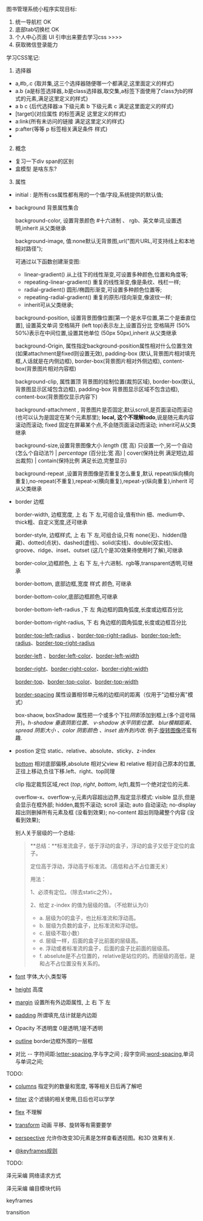 图书管理系统小程序实现目标:

1. 统一导航栏 OK
2. 底部tab切换栏 OK
3. 个人中心页面 UI 引申出来要去学习css >>>>
4. 获取微信登录能力



学习CSS笔记:

1. 选择器

* a,#b,.c {取并集,这三个选择器随便哪一个都满足,这里面定义的样式}
* a.b {a是标签选择器,.b是class选择器,取交集,a标签下面使用了class为b的样式的元素,满足这里定义的样式}
* a b c {后代选择器:a 下级元素 b 下级元素 c 满足这里面定义的样式}
* [target]{对应属性 的标签满足 这里定义的样式}
* a:link{所有未访问的链接 满足这里定义的样式}
* p:after{等等 p 标签相关满足条件 样式}
* 



2. 概念

* 复习一下div span的区别
* 盒模型 是啥东东?



3. 属性

* initial : 是所有css属性都有用的一个值/字段,系统提供的默认值;

* background  背景属性集合

  background-color, 设置背景颜色 #十六进制 、 rgb、英文单词,设置透明,inherit 从父类继承

  background-image, 值:none默认无背景图,url("图片URL,可支持线上和本地相对路径");

  可通过以下函数创建渐变图:

   * linear-gradient() 从上往下的线性渐变,可设置多种颜色,位置和角度等;
   * repeating-linear-gradient() 重复的线性渐变,像是条纹、栈栏一样;
   * radial-gradient() 圆形/椭圆形渐变,可设置多种颜色位置等;
   * repeating-radial-gradient() 重复的原形/径向渐变,像波纹一样;
   * inherit可从父类继承;

  background-position, 设置背景图像位置[第一个是水平位置,第二个是垂直位置], 设置英文单词 空格隔开 (left top)表示左上,设置百分比 空格隔开 (50% 50%)表示在中间位置,设置其他单位 (50px 50px),inherit 从父类继承

  background-Origin, 属性指定background-position属性相对什么位置生效(如果attachment是fixed则设置无效), padding-box (默认,背景图片相对填充框,人话就是在内侧边框), border-box(背景图片相对外侧边框), content-box(背景图片相对内容框)

  background-clip, 属性置顶 背景图的绘制位置(裁剪区域), border-box(默认,背景图显示区域包含边框), padding-box 背景图显示区域不包含边框), content-box(背景图仅显示内容下) 

  background-attachment , 背景图片是否固定,默认scroll,是页面滚动而滚动(也可以认为是固定在某个元素那里); **local, 这个不理解todo**,说是随元素内容滚动而滚动;  fixed 固定在屏幕某个点,不会随页面滚动而滚动; inherit可从父类继承

  background-size,设置背景图像大小 *length* (宽 高) 只设置一个,另一个自动(怎么个自动法?)  |  *percentage* (百分比:宽 高)  |  cover(保持比例 满足短边,超出裁剪)  |  contain(保持比例 满足长边,完整显示)

  background-repeat ,设置背景图像是否重复怎么重复,默认 repeat(纵向横向重复),no-repeat(不重复),repeat-x(横向重复),repeat-y(纵向重复),inherit 可从父类继承

* border 边框

  border-width, 边框宽度, 上 右 下 左,可组合设,值有thin 细、medium中、thick粗、自定义宽度,还可继承

  border-style, 边框样式, 上 右 下 左,可组合设,只有 none(无)、hidden(隐藏)、dotted(点状)、dashed(虚线)、solid(实线)、double(双实线)、groove、ridge、inset、outset (这几个是3D效果待使用时了解),可继承

  border-color,边框颜色, 上 右 下 左,十六进制、rgb等,transparent透明,可继承

  border-bottom, 底部边框,宽度 样式 颜色, 可继承

  border-bottom-color,底部边框颜色,可继承
  
  border-bottom-left-radius ,下 左 角边框的圆角弧度,长度或边框百分比
  
  border-bottom-right-radius, 下 右 角边框的圆角弧度,长度或边框百分比
  
  [border-top-left-radius](https://www.runoob.com/cssref/css3-pr-border-top-left-radius.html) 、[border-top-right-radius](https://www.runoob.com/cssref/css3-pr-border-top-right-radius.html)、[border-top-left-radius](https://www.runoob.com/cssref/css3-pr-border-top-left-radius.html)、[border-top-right-radius](https://www.runoob.com/cssref/css3-pr-border-top-right-radius.html)
  
  [border-left](https://www.runoob.com/cssref/pr-border-left.html) 、[border-left-color](https://www.runoob.com/cssref/pr-border-left_color.html)、[border-left-width](https://www.runoob.com/cssref/pr-border-left_width.html)
  
  [border-right](https://www.runoob.com/cssref/pr-border-right.html)、[border-right-color](https://www.runoob.com/cssref/pr-border-right_color.html)、[border-right-width](https://www.runoob.com/cssref/pr-border-right-width.html)
  
  [border-top](https://www.runoob.com/cssref/pr-border-top.html)、[border-top-color](https://www.runoob.com/cssref/pr-border-top-color.html)、[border-top-width](https://www.runoob.com/cssref/pr-border-top-width.html)
  
  [border-spacing](https://www.runoob.com/cssref/pr-border-spacing.html) 属性设置相邻单元格的边框间的距离（仅用于"边框分离"模式）
  
  box-shaow, boxShadow 属性把一个或多个下拉*阴影*添加到框上(多个逗号隔开)。*h-shadow 垂直阴影位置、 v-shadow 水平阴影位置、 blur模糊距离、 spread 阴影大小 、color 阴影颜色 、inset 由外到内改*. 例子:[旋转图像](https://www.runoob.com/try/try.php?filename=trycss3_image_gallery)还蛮有趣.
  
  
  
  
  
* postion 定位  static、relative、absolute、sticky、z-index

  [bottom](https://www.runoob.com/cssref/pr-pos-bottom.html) 相对底部偏移,absolute  相对父view 和 relative 相对自己原本的位置,正往上移动,负往下移.left、right、top同理

  clip 指定裁剪区域,rect (*top*, *right*, *bottom*, *left*),裁剪一个绝对定位的元素.

  overflow-x、overflow-y,元素内容超出边界,指定显示模式: visible 显示,但是会显示在框外部; hidden,裁剪不滚动; scroll 滚动; auto 自动滚动; no-display 超出则删掉所有元素及框 (没看到效果); no-content 超出则隐藏整个内容 (没看到效果);

  别人关于层级的一个总结:

  > **总结：**标准流盒子，低于浮动的盒子，浮动的盒子又低于定位的盒子。
  >
  > 定位高于浮动，浮动高于标准流。（高低和占不占位置无关）
  >
  > 用法：
  >
  > 1、必须有定位。（除去static之外）。
  >
  >  2、给定 z-index 的值为层级的值。（不给默认为0）
  >
  > - a. 层级为0的盒子，也比标准流和浮动高。
  > - b. 层级为负数的盒子，比标准流和浮动低。
  > - c. 层级不取小数）
  > - d. 层级一样，后面的盒子比前面的层级高。
  > - e. 浮动或者标准流的盒子，后面的盒子比前面的层级高。
  > - f. abselute是不占位置的，relative是站位的的。而层级的高低，是和占不占位置没有关系的。

* [font](https://www.runoob.com/cssref/pr-font-font.html) 字体,大小,类型等

* [height](https://www.runoob.com/cssref/pr-dim-height.html) 高度

* [margin](https://www.runoob.com/cssref/pr-margin.html) 设置所有外边距属性, 上 右 下 左

* [padding](https://www.runoob.com/cssref/pr-padding.html) 所谓填充,估计就是内边距

* Opacity 不透明度 0是透明,1是不透明

* [outline](https://www.runoob.com/cssref/pr-outline.html) border边框外围的一层框

* 对比 -- 字符间距:[letter-spacing](https://www.runoob.com/cssref/pr-text-letter-spacing.html),字与字之间 ; 段字空间:[word-spacing](https://www.runoob.com/cssref/pr-text-word-spacing.html),单词与单词之间;



TODO:

* [columns](https://www.runoob.com/cssref/css3-pr-columns.html) 指定列的数量和宽度, 等等相关日后再了解吧
* [filter](https://www.runoob.com/cssref/css3-pr-filter.html) 这个滤镜的相关使用,日后也可以学学
* [flex](https://www.runoob.com/cssref/css3-pr-flex.html) 不理解
* [transform](https://www.runoob.com/cssref/css3-pr-transform.html) 动画 平移、旋转等有需要要学
* [perspective](https://www.runoob.com/cssref/css3-pr-perspective.html) 允许你改变3D元素是怎样查看透视图。和3D 效果有关.

* [@keyframes规则](https://www.runoob.com/cssref/css3-pr-animation-keyframes.html)



TODO:

泽元采编 网络请求方式

泽元采编 编目模块代码

keyframes

transition

